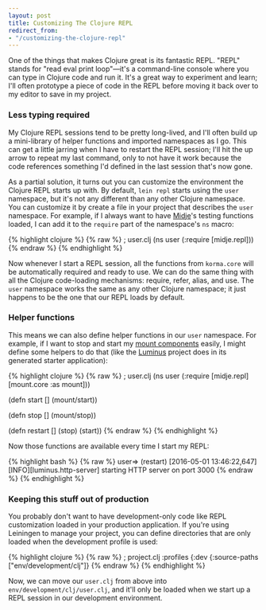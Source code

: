 ```yaml
---
layout: post
title: Customizing The Clojure REPL
redirect_from:
- "/customizing-the-clojure-repl"
---
```


One of the things that makes Clojure great is its fantastic REPL. "REPL" stands for "read eval print loop"—it's a command-line console where you can type in Clojure code and run it. It's a great way to experiment and learn; I'll often prototype a piece of code in the REPL before moving it back over to my editor to save in my project.

### Less typing required

My Clojure REPL sessions tend to be pretty long-lived, and I'll often build up a mini-library of helper functions and imported namespaces as I go. This can get a little jarring when I have to restart the REPL session; I'll hit the up arrow to repeat my last command, only to not have it work because the code references something I'd defined in the last session that's now gone.

As a partial solution, it turns out you can customize the environment the Clojure REPL starts up with. By default, `lein repl` starts using the `user` namespace, but it's not any different than any other Clojure namespace. You can customize it by create a file in your project that describes the `user` namespace. For example, if I always want to have [Midje](https://github.com/marick/Midje)'s testing functions loaded, I can add it to the `require` part of the namespace's `ns` macro:

{% highlight clojure %}
{% raw %}
; user.clj
(ns user
 (:require [midje.repl]))
{% endraw %}
{% endhighlight %}

Now whenever I start a REPL session, all the functions from `korma.core` will be automatically required and ready to use. We can do the same thing with all the Clojure code-loading mechanisms: require, refer, alias, and use. The `user` namespace works the same as any other Clojure namespace; it just happens to be the one that our REPL loads by default.

### Helper functions

This means we can also define helper functions in our `user` namespace. For example, if I want to stop and start my [mount components](https://github.com/tolitius/mount) easily, I might define some helpers to do that (like the [Luminus](http://www.luminusweb.net/) project does in its generated starter application):

{% highlight clojure %}
{% raw %}
; user.clj
(ns user
 (:require [midje.repl]
           [mount.core :as mount]))

(defn start []
  (mount/start))

(defn stop []
  (mount/stop))

(defn restart []
  (stop)
  (start))
{% endraw %}
{% endhighlight %}

Now those functions are available every time I start my REPL:

{% highlight bash %}
{% raw %}
user=> (restart)
[2016-05-01 13:46:22,647][INFO][luminus.http-server] starting HTTP server on port 3000
{% endraw %}
{% endhighlight %}

### Keeping this stuff out of production

You probably don't want to have development-only code like REPL customization loaded in your production application. If you're using Leiningen to manage your project, you can define directories that are only loaded when the development profile is used:

{% highlight clojure %}
{% raw %}
; project.clj
:profiles
{:dev
 {:source-paths ["env/development/clj"]}
{% endraw %}
{% endhighlight %}

Now, we can move our `user.clj` from above into `env/development/clj/user.clj`, and it'll only be loaded when we start up a REPL session in our development environment.
